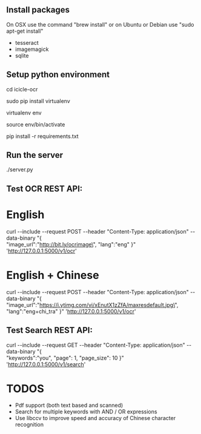 ## Install packages 

On OSX use the command "brew install" or on Ubuntu or Debian use "sudo apt-get install"

- tesseract 
- imagemagick
- sqlite


## Setup python environment

cd icicle-ocr
 
sudo pip install virtualenv
	
virtualenv env

source env/bin/activate

pip install -r requirements.txt

## Run the server

./server.py


## Test OCR REST API:

# English
curl --include --request POST --header "Content-Type: application/json" --data-binary "{  
    \"image_url\":\"http://bit.ly/ocrimage\",
    \"lang\":\"eng\"
}" 'http://127.0.0.1:5000/v1/ocr'

# English + Chinese
curl --include --request POST --header "Content-Type: application/json" --data-binary "{  
    \"image_url\":\"https://i.ytimg.com/vi/xEnutX1zZfA/maxresdefault.jpg\",
    \"lang\":\"eng+chi_tra\"
}" 'http://127.0.0.1:5000/v1/ocr'



## Test Search REST API:

curl --include --request GET --header "Content-Type: application/json" --data-binary "{  
    \"keywords\":\"you\",
    \"page\": 1,
    \"page_size\": 10
}" 'http://127.0.0.1:5000/v1/search'



# TODOS
- Pdf support (both text based and scanned)
- Search for multiple keywords with AND / OR expressions
- Use libccv to improve speed and accuracy of Chinese character recognition